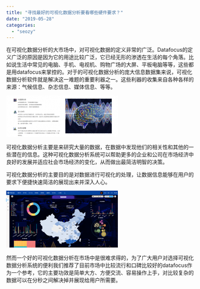 ```yaml
---
title: "寻找最好的可视化数据分析要看哪些硬件要求？"
date: "2019-05-28"
categories: 
  - "seozy"
---
```


在可视化数据分析的大市场中，对可视化数据的定义非常的广泛。Datafocus的定义广泛的原因是因为它的用途比较广泛，它已经无形的渗透在生活的每个角落。比如说生活中常见的电脑、手机、电视机、购物广场的大屏、平板电脑等等，这些都是用datafocus来掌控的。对于的可视化数据分析的庞大信息数据集来说，可视化数据分析软件就是解决这一难题的重要利器之一。这些利器的收集来自各种各样的来源：气候信息、杂志信息、媒体信息、等等。

![](images/word-image-106-300x111.png)

可视化数据分析主要是来研究大量的数据，在数据中发现他们的相关性和其他的一些潜在的信息。这种可视化数据分析系统可以帮助更多的企业和公司在市场经济中良好的发展并适应社会市场经济的变化，从而做出最简洁明智的决策。

可视化数据分析的主要目的是对数据进行可视化的处理，让数据信息能够在用户的要求下便捷快速简洁的展现出来并深入人心。

![](images/word-image-104-300x153.png)

然而一个好的可视化数据分析在市场中是很难求得的，为了广大用户对选择可视化数据分析系统的便利我们推荐了目前市场中比较流行和口碑比较好的datafocus作为一个参考，它的主要功效是简单大方、方便交流、容易操作上手，对比较复杂的数据可以在分秒之间解决掉并展现给用户所需要。
